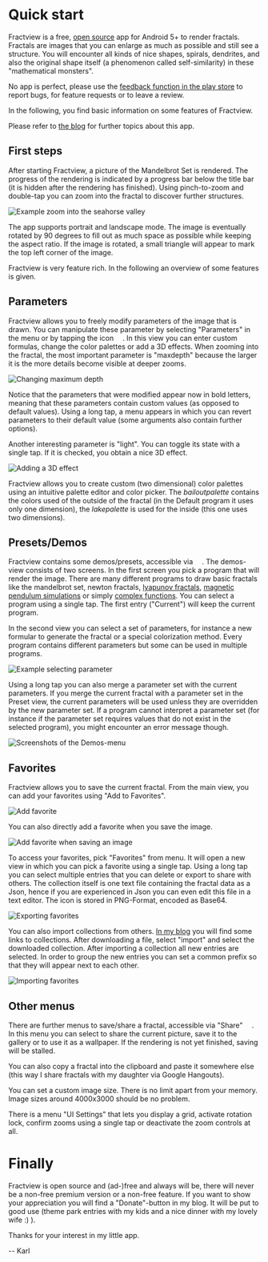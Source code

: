 # Quick start

Fractview is a free, [open source](https://github.com/searles/FractviewAndroid) app for Android 5+ to render fractals. Fractals are images that you can enlarge as much as possible and still see a structure. You will encounter all kinds of nice shapes, spirals, dendrites, and also the original shape itself (a phenomenon called self-similarity) in these "mathematical monsters".

No app is perfect, please use the [feedback function in the play store](https://play.google.com/store/apps/details?id=at.searles.fractview) to report bugs, for feature requests or to leave a review.

In the following, you find basic information on some features of Fractview. 

Please refer to [the blog](http://fractview.wordpress.com) for further topics about this app.

## First steps

After starting Fractview, a picture of the Mandelbrot Set is rendered. The progress of the rendering is indicated by a progress bar below the title bar (it is hidden after the rendering has finished). Using pinch-to-zoom and double-tap you can zoom into the fractal to discover further structures. 

![Example zoom into the seahorse valley](screens/zoom_sequence.png)

The app supports portrait and landscape mode. The image is eventually rotated by 90 degrees to fill out as much space as possible while keeping the aspect ratio. If the image is rotated, a small triangle will appear to mark the top left corner of the image.

Fractview is very feature rich. In the following an overview of some features is given.

## Parameters

Fractview allows you to freely modify parameters of the image that is drawn. You can manipulate these parameter by selecting "Parameters" in the menu or by tapping the icon <img src="icons/edit_icon.png" style="height: 1em" />. In this view you can enter custom formulas, change the color palettes or add a 3D effects. When zooming into the fractal, the most important parameter is "maxdepth" because the larger it is the more details become visible at deeper zooms.

![Changing maximum depth](screens/changing_depth.png) 

Notice that the parameters that were modified appear now in bold letters, meaning that these parameters contain custom values (as opposed to default values). Using a long tap, a menu appears in which you can revert parameters to their default value (some arguments also contain further options).

Another interesting parameter is "light". You can toggle its state with a single tap. If it is checked, you obtain a nice 3D effect.

![Adding a 3D effect](screens/changing_light.png) 

Fractview allows you to create custom (two dimensional) color palettes using an intuitive palette editor and color picker. The *bailoutpalette* contains the colors used of the outside of the fractal (in the Default program it uses only one dimension), the *lakepalette* is used for the inside (this one uses two dimensions).

## Presets/Demos

Fractview contains some demos/presets, accessible via <img src="icons/demos_icon.png" style="height: 1em" />. The demos-view consists of two screens. In the first screen you pick a program that will render the image. There are many different programs to draw basic fractals like the mandelbrot set, newton fractals, [lyapunov fractals](https://en.wikipedia.org/wiki/Lyapunov_fractal), [magnetic pendulum simulations](https://nylander.wordpress.com/2007/10/27/magnetic-pendulum-strange-attractor/) or simply [complex functions](https://en.wikipedia.org/wiki/Domain_coloring#Visual_encoding_of_complex_numbers). You can select a program using a single tap. The first entry ("Current") will keep the current program.

In the second view you can select a set of parameters, for instance a new formular to generate the fractal or a special colorization method. Every program contains different parameters but some can be used in multiple programs. 

![Example selecting parameter](screens/two_fold_newton_mb.png)

Using a long tap you can also merge a parameter set with the current parameters. If you merge the current fractal with a parameter set in the Preset view, the current parameters will be used unless they are overridden by the new parameter set. If a program cannot interpret a parameter set (for instance if the parameter set requires values that do not exist in the selected program), you might encounter an error message though.

![Screenshots of the Demos-menu](screens/fold_geometry_newton_mb.png) 

## Favorites

Fractview allows you to save the current fractal. From the main view, you can add your favorites using "Add to Favorites". 

![Add favorite](screens/add_favorite.png)

You can also directly add a favorite when you save the image. 

![Add favorite when saving an image](screens/add_favorite_from_saving.png)

To access your favorites, pick "Favorites" from menu. It will open a new view in which you can pick a favorite using a single tap. Using a long tap you can select multiple entries that you can delete or export to share with others. The collection itself is one text file containing the fractal data as a Json, hence if you are experienced in Json you can even edit this file in a text editor. The icon is stored in PNG-Format, encoded as Base64.

![Exporting favorites](screens/export_favorites.png)

You can also import collections from others. [In my blog](https://fractview.wordpress.com) you will find some links to collections. After downloading a file, select "import" and select the downloaded collection. After importing a collection all new entries are selected. In order to group the new entries you can set a common prefix so that they will appear next to each other. 

![Importing favorites](screens/import_favorites.png)

## Other menus

There are further menus to save/share a fractal, accessible via "Share" <img src="icons/share_icon.png" style="height: 1em" />. In this menu you can select to share the current picture, save it to the gallery or to use it as a wallpaper. If the rendering is not yet finished, saving will be stalled. 

You can also copy a fractal into the clipboard and paste it somewhere else (this way I share fractals with my daughter via Google Hangouts).

You can set a custom image size. There is no limit apart from your memory. Image sizes around 4000x3000 should be no problem.

There is a menu "UI Settings" that lets you display a grid, activate rotation lock, confirm zooms using a single tap or deactivate the zoom controls at all.

# Finally

Fractview is open source and (ad-)free and always will be, there will never be a non-free premium version or a non-free feature. If you want to show your appreciation you will find a "Donate"-button in my blog. It will be put to good use (theme park entries with my kids and a nice dinner with my lovely wife :) ).

Thanks for your interest in my little app. 

-- Karl
